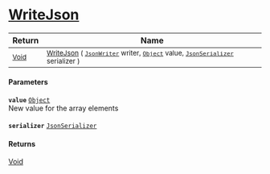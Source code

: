 # [WriteJson](./FeatureDescriptorDictionaryConverter--WriteJson.md)



| Return | Name | 
| --- | --- | 
| <sub>[Void](https://docs.microsoft.com/en-us/dotnet/api/System.Void)</sub> | <sub>[WriteJson](./FeatureDescriptorDictionaryConverter--WriteJson.md) ( [`JsonWriter`](./FeatureDescriptorDictionaryConverter--WriteJson.md) writer, [`Object`](https://docs.microsoft.com/en-us/dotnet/api/System.Object) value, [`JsonSerializer`](./FeatureDescriptorDictionaryConverter--WriteJson.md) serializer )</sub> | 


#### Parameters
**`value`**  [`Object`](https://docs.microsoft.com/en-us/dotnet/api/System.Object)<br>New value for the array elements<br><br>**`serializer`**  [`JsonSerializer`](./FeatureDescriptorDictionaryConverter--WriteJson.md)<br>
#### Returns
[Void](https://docs.microsoft.com/en-us/dotnet/api/System.Void)<br>
